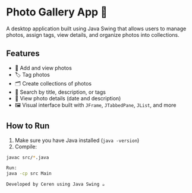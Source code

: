 # Photo Gallery App 📸

A desktop application built using Java Swing that allows users to manage photos, assign tags, view details, and organize photos into collections.

## Features

- 📁 Add and view photos
- 🏷️ Tag photos
- 🗂️ Create collections of photos
- 🔎 Search by title, description, or tags
- 📅 View photo details (date and description)
- 🖼️ Visual interface built with `JFrame`, `JTabbedPane`, `JList`, and more

## How to Run

1. Make sure you have Java installed (`java -version`)
2. Compile:

```bash
javac src/*.java

Run:
java -cp src Main

Developed by Ceren using Java Swing ☕